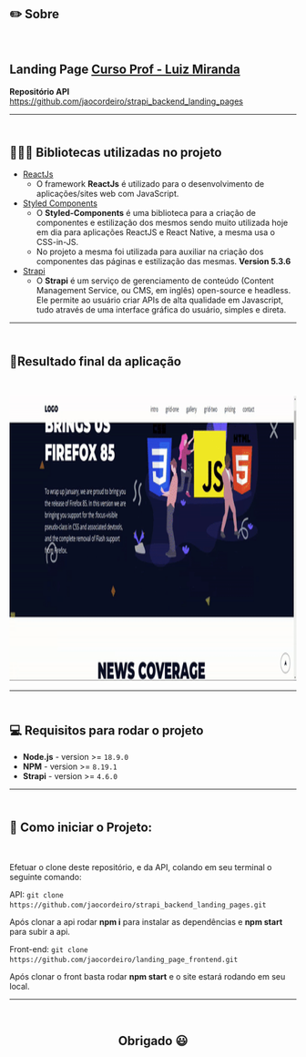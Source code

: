 <h2><b>✏️ Sobre</b></h2><br/>

## Landing Page [Curso Prof - Luiz Miranda ](https://github.com/luizomf)

<b>Repositório API</b>
https://github.com/jaocordeiro/strapi_backend_landing_pages

---

<h2><b><br/> 👨🏼‍💻 Bibliotecas utilizadas no projeto</b></h2>

- [ReactJs](https://reactjs.org/)
  - O framework **ReactJs** é utilizado para o desenvolvimento de
    aplicações/sites web com JavaScript.
- [Styled Components](https://styled-components.com/)
  - O **Styled-Components** é uma biblioteca para a criação de componentes e
    estilização dos mesmos sendo muito utilizada hoje em dia para aplicações
    ReactJS e React Native, a mesma usa o CSS-in-JS.
  - No projeto a mesma foi utilizada para auxiliar na criação dos componentes
    das páginas e estilização das mesmas. **Version 5.3.6**
- [Strapi](https://strapi.io/)
  - O **Strapi** é um serviço de gerenciamento de conteúdo (Content Management
    Service, ou CMS, em inglês) open-source e headless. Ele permite ao usuário
    criar APIs de alta qualidade em Javascript, tudo através de uma interface
    gráfica do usuário, simples e direta.

---

<h2><b><br/>📱Resultado final da aplicação</b></h2><br/>
<p align="center"><img width="900" height="500" src="public/assets/application.gif"></p>

---

<h2><b><br/>💻 Requisitos para rodar o projeto</b></h2>

- **Node.js** - version >= `18.9.0`
- **NPM** - version >= `8.19.1`
- **Strapi** - version >= `4.6.0`

---

<h2><b><br/>📲 Como iniciar o Projeto:</b></h2><br/>

Efetuar o clone deste repositório, e da API, colando em seu terminal o seguinte
comando:

API: `git clone https://github.com/jaocordeiro/strapi_backend_landing_pages.git`

Após clonar a api rodar **npm i** para instalar as dependências e **npm start**
para subir a api.

Front-end: `git clone https://github.com/jaocordeiro/landing_page_frontend.git`

Após clonar o front basta rodar **npm start** e o site estará rodando em seu
local.

---

<br/><h2><b><p align="center">Obrigado 😃</p></b><h2>
